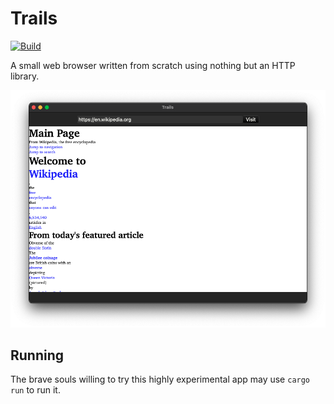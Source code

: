 # Trails

[![Build](https://github.com/fwcd/trails/actions/workflows/build.yml/badge.svg)](https://github.com/fwcd/trails/actions/workflows/build.yml)

A small web browser written from scratch using nothing but an HTTP library.

<img width="912" alt="Screenshot" src="screenshots/app.png">

## Running

The brave souls willing to try this highly experimental app may use `cargo run` to run it.
